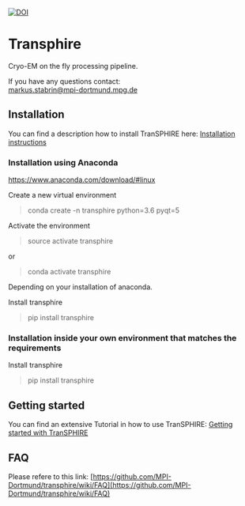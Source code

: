 [![DOI](https://zenodo.org/badge/DOI/10.5281/zenodo.2553388.svg)](https://doi.org/10.5281/zenodo.2553388)

# Transphire

Cryo-EM on the fly processing pipeline.

If you have any questions contact:  
markus.stabrin@mpi-dortmund.mpg.de


## Installation

You can find a description how to install TranSPHIRE here: [Installation instructions](https://github.com/MPI-Dortmund/transphire/wiki/Installation)

### Installation using Anaconda

https://www.anaconda.com/download/#linux

Create a new virtual environment

> conda create -n transphire python=3.6 pyqt=5

Activate the environment

> source activate transphire

or

> conda activate transphire

Depending on your installation of anaconda.

Install transphire

> pip install transphire


### Installation inside your own environment that matches the requirements

Install transphire

> pip install transphire


## Getting started

You can find an extensive Tutorial in how to use TranSPHIRE:
[Getting started with TranSPHIRE](https://github.com/MPI-Dortmund/transphire/wiki/getting-started)

## FAQ

Please refere to this link: [https://github.com/MPI-Dortmund/transphire/wiki/FAQ](https://github.com/MPI-Dortmund/transphire/wiki/FAQ)
